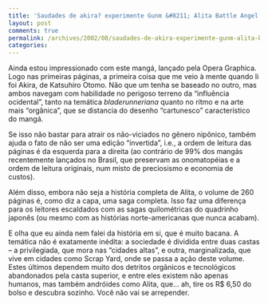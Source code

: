 ```yaml
---
title: 'Saudades de akira? experimente Gunm &#8211; Alita Battle Angel'
layout: post
comments: true
permalink: /archives/2002/08/saudades-de-akira-experimente-gunm-alita-battle-angel.html
categories:
---
```

Ainda estou impressionado com este mangá, lançado pela Opera Graphica. Logo nas primeiras páginas, a primeira coisa que me veio à mente quando li foi Akira, de Katsuhiro Otomo. Não que um tenha se baseado no outro, mas ambos navegam com habilidade no perigoso terreno da &#8220;influência ocidental&#8221;, tanto na temática *bladerunneriana* quanto no ritmo e na arte mais &#8220;orgânica&#8221;, que se distancia do desenho &#8220;cartunesco&#8221; característico do mangá.

Se isso não bastar para atrair os não-viciados no gênero nipônico, também ajuda o fato de não ser uma edição &#8220;invertida&#8221;, i.e., a ordem de leitura das páginas é da esquerda para a direita (ao contrário de 99% dos mangás recentemente lançados no Brasil, que preservam as onomatopéias e a ordem de leitura originais, num misto de preciosismo e economia de custos).

Além disso, embora não seja a história completa de Alita, o volume de 260 páginas é, como diz a capa, uma saga completa. Isso faz uma diferença para os leitores escaldados com as sagas quilométricas do quadrinho japonês (ou mesmo com as histórias norte-americanas que nunca acabam).

E olha que eu ainda nem falei da história em si, que é muito bacana. A temática não é exatamente inédita: a sociedade é dividida entre duas castas &#8211; a privilegiada, que mora nas &#8220;cidades altas&#8221;, e outra, marginalizada, que vive em cidades como Scrap Yard, onde se passa a ação deste volume. Estes últimos dependem muito dos detritos orgânicos e tecnológicos abandonados pela casta superior, e entre eles existem não apenas humanos, mas também andróides como Alita, que&#8230; ah, tire os R$ 6,50 do bolso e descubra sozinho. Você não vai se arrepender.